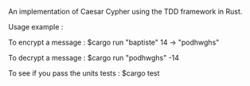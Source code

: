 An implementation of Caesar Cypher using the TDD framework in Rust.

Usage example :

To encrypt a message :
    $cargo run "baptiste" 14
        -> "podhwghs"

To decrypt a message :
    $cargo run "podhwghs" -14

To see if you pass the units tests :
    $cargo test
